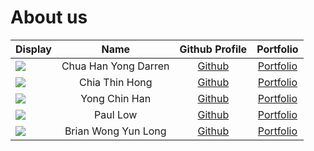 # About us

Display |         Name         |             Github Profile             | Portfolio 
--------|:--------------------:|:--------------------------------------:|:---------:
![](https://via.placeholder.com/100.png?text=Photo) | Chua Han Yong Darren | [Github](https://github.com/chydarren) | [Portfolio](docs/team/chuahanyongdarren.md)
![](https://via.placeholder.com/100.png?text=Photo) |    Chia Thin Hong    |   [Github](https://github.com/wcwy)    | [Portfolio](docs/team/chiathinhong.md)
![](https://via.placeholder.com/100.png?text=Photo) |    Yong Chin Han     | [Github](https://github.com/chinhan99) | [Portfolio](docs/team/chinhan99.md)
![](https://via.placeholder.com/100.png?text=Photo) |       Paul Low       | [Github](https://github.com/paullowse) | [Portfolio](docs/team/paullow.md)
![](https://via.placeholder.com/100.png?text=Photo) | Brian Wong Yun Long  | [Github](https://github.com/brian-vb)  | [Portfolio](docs/team/brianwongyunlong.md)

